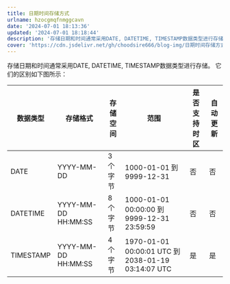 ```yaml
---
title: 日期时间存储方式
urlname: hzocgmqfnmggcavn
date: '2024-07-01 18:13:36'
updated: '2024-07-01 18:18:44'
description: '存储日期和时间通常采用DATE, DATETIME, TIMESTAMP数据类型进行存储。它们的区别如下图所示：数据类型存储格式存储空间范围是否支持时区自动更新DATEYYYY-MM-DD3个字节1000-01-01 到 9999-12-31否否DATETIMEYYYY-MM-DD HH:MM...'
cover: 'https://cdn.jsdelivr.net/gh/choodsire666/blog-img/日期时间存储方式/cover.jpg'
---
```

存储日期和时间通常采用DATE, DATETIME, TIMESTAMP数据类型进行存储。
它们的区别如下图所示：

| 数据类型 | 存储格式 | 存储空间 | 范围 | 是否支持时区 | 自动更新 |
| --- | --- | --- | --- | --- | --- |
| DATE | YYYY-MM-DD | 3个字节 | 1000-01-01 到 9999-12-31 | 否 | 否 |
| DATETIME | YYYY-MM-DD HH:MM:SS | 8个字节 | 1000-01-01 00:00:00 到 9999-12-31 23:59:59 | 否 | 否 |
| TIMESTAMP | YYYY-MM-DD HH:MM:SS | 4个字节 | 1970-01-01 00:00:01 UTC 到 2038-01-19 03:14:07 UTC | 是 | 是 |

